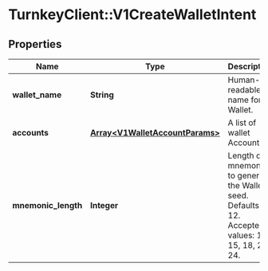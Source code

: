 # TurnkeyClient::V1CreateWalletIntent

## Properties
Name | Type | Description | Notes
------------ | ------------- | ------------- | -------------
**wallet_name** | **String** | Human-readable name for a Wallet. | 
**accounts** | [**Array&lt;V1WalletAccountParams&gt;**](V1WalletAccountParams.md) | A list of wallet Accounts. | 
**mnemonic_length** | **Integer** | Length of mnemonic to generate the Wallet seed. Defaults to 12. Accepted values: 12, 15, 18, 21, 24. | [optional] 

